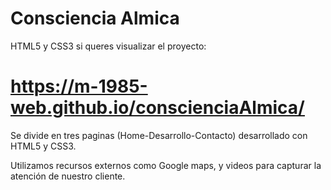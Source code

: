 # Consciencia Almica
HTML5 y CSS3
si queres visualizar el proyecto:
# https://m-1985-web.github.io/conscienciaAlmica/

Se divide en tres paginas (Home-Desarrollo-Contacto) desarrollado con HTML5 y CSS3.

Utilizamos recursos externos como Google maps, y videos para capturar la atención de nuestro cliente.
